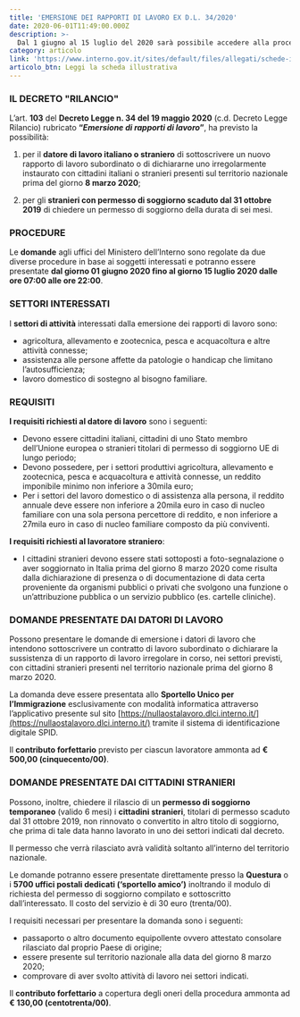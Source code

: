 ```yaml
---
title: 'EMERSIONE DEI RAPPORTI DI LAVORO EX D.L. 34/2020'
date: 2020-06-01T11:49:00.000Z
description: >-
  Dal 1 giugno al 15 luglio del 2020 sarà possibile accedere alla procedura per l'emersione dei rapporti di lavoro ed il rilascio del permesso di soggiorno temporaneo prevista dal Decreto Legge n. 34 del 2020 c.d. D.L. Rilancio. Per informazioni e chiarimenti sulle disposizioni invia un messaggio al numero di telefono 3382037427 ed organizzeremo un appuntamento in videochiamata con l'Avv. Laura Barberio che risponderà a tutti i tuoi quesiti.
category: articolo
link: 'https://www.interno.gov.it/sites/default/files/allegati/schede-illustrative_emersione_dei_rapporti_di_lavoro.pdf'
articolo_btn: Leggi la scheda illustrativa
---
```

### IL DECRETO "RILANCIO"

L’art. **103** del **Decreto Legge n. 34 del 19 maggio 2020** (c.d. Decreto Legge Rilancio) rubricato **“**_**Emersione di rapporti di lavoro**_**”**, ha previsto la possibilità:

1.  per il **datore di lavoro italiano o straniero** di sottoscrivere un nuovo rapporto di lavoro subordinato o di dichiararne uno irregolarmente instaurato con cittadini italiani o stranieri presenti sul territorio nazionale prima del giorno **8 marzo 2020**;

2.  per gli **stranieri con permesso di soggiorno scaduto dal 31 ottobre 2019** di chiedere un permesso di soggiorno della durata di sei mesi.

### PROCEDURE

Le **domande** agli uffici del Ministero dell’Interno sono regolate da due diverse procedure in base ai soggetti interessati e potranno essere presentate **dal giorno 01 giugno 2020 fino al giorno 15 luglio 2020 dalle ore 07:00 alle ore 22:00**.

### SETTORI INTERESSATI

I **settori di attività** interessati dalla emersione dei rapporti di lavoro sono:

-   agricoltura, allevamento e zootecnica, pesca e acquacoltura e altre attività connesse;
-   assistenza alle persone affette da patologie o handicap che limitano l’autosufficienza;
-   lavoro domestico di sostegno al bisogno familiare.

### REQUISITI

**I requisiti richiesti al datore di lavoro** sono i seguenti:

-   Devono essere cittadini italiani, cittadini di uno Stato membro dell’Unione europea o stranieri titolari di permesso di soggiorno UE di lungo periodo;
-   Devono possedere, per i settori produttivi agricoltura, allevamento e zootecnica, pesca e acquacoltura e attività connesse, un reddito imponibile minimo non inferiore a 30mila euro;
-   Per i settori del lavoro domestico o di assistenza alla persona, il reddito annuale deve essere non inferiore a 20mila euro in caso di nucleo familiare con una sola persona percettore di reddito, e non inferiore a 27mila euro in caso di nucleo familiare composto da più conviventi.

**I requisiti richiesti al lavoratore straniero**:

-   I cittadini stranieri devono essere stati sottoposti a foto-segnalazione o aver soggiornato in Italia prima del giorno 8 marzo 2020 come risulta dalla dichiarazione di presenza o di documentazione di data certa proveniente da organismi pubblici o privati che svolgono una funzione o un’attribuzione pubblica o un servizio pubblico (es. cartelle cliniche).

### DOMANDE PRESENTATE DAI DATORI DI LAVORO

Possono presentare le domande di emersione i datori di lavoro che intendono sottoscrivere un contratto di lavoro subordinato o dichiarare la sussistenza di un rapporto di lavoro irregolare in corso, nei settori previsti, con cittadini stranieri presenti nel territorio nazionale prima del giorno 8 marzo 2020.

La domanda deve essere presentata allo **Sportello Unico per l’Immigrazione** esclusivamente con modalità informatica attraverso l’applicativo presente sul sito [https://nullaostalavoro.dlci.interno.it/](https://nullaostalavoro.dlci.interno.it/) tramite il sistema di identificazione digitale SPID.

Il **contributo forfettario** previsto per ciascun lavoratore ammonta ad **€ 500,00 (cinquecento/00)**.


### DOMANDE PRESENTATE DAI CITTADINI STRANIERI

Possono, inoltre, chiedere il rilascio di un **permesso di soggiorno temporaneo** (valido 6 mesi) i **cittadini stranieri**, titolari di permesso scaduto dal 31 ottobre 2019, non rinnovato o convertito in altro titolo di soggiorno, che prima di tale data hanno lavorato in uno dei settori indicati dal decreto.

Il permesso che verrà rilasciato avrà validità soltanto all’interno del territorio nazionale.

Le domande potranno essere presentate direttamente presso la **Questura** o i **5700 uffici postali dedicati (‘sportello amico’)** inoltrando il modulo di richiesta del permesso di soggiorno compilato e sottoscritto dall’interessato. Il costo del servizio è di 30 euro (trenta/00).

I requisiti necessari per presentare la domanda sono i seguenti:

-   passaporto o altro documento equipollente ovvero attestato consolare rilasciato dal proprio Paese di origine;
-   essere presente sul territorio nazionale alla data del giorno 8 marzo 2020;
-   comprovare di aver svolto attività di lavoro nei settori indicati.

Il **contributo forfettario** a copertura degli oneri della procedura ammonta ad **€ 130,00 (centotrenta/00)**.